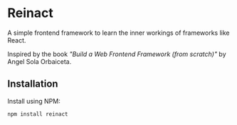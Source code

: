 # Reinact

A simple frontend framework to learn the inner workings of frameworks like React.  

Inspired by the book _"Build a Web Frontend Framework (from scratch)"_ by Angel Sola Orbaiceta.

## Installation

Install using NPM:

```bash
npm install reinact
```
